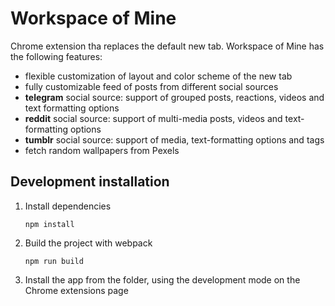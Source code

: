 
# Workspace of Mine

Chrome extension tha replaces the default new tab.
Workspace of Mine has the following features:
- flexible customization of layout and color scheme of the new tab
- fully customizable feed of posts from different social sources
- **telegram** social source: support of grouped posts, reactions, videos and text formatting options
- **reddit** social source: support of multi-media posts, videos and text-formatting options
- **tumblr** social source: support of media, text-formatting options and tags
- fetch random wallpapers from Pexels

## Development installation
1. Install dependencies
   ```
   npm install
   ```
2. Build the project with webpack
   ```
   npm run build
   ```
3. Install the app from the folder, using the development mode on the Chrome extensions page
